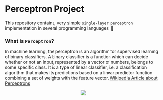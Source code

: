 # Perceptron Project
This repository contains, very simple `single-layer perceptron` implementation in several
programming languages. :mechanical_arm:

### What is `Perceptron`?
In machine learning, the perceptron is an algorithm for supervised learning of binary classifiers. A binary classifier is a function which can decide whether or not an input, represented by a vector of numbers, belongs to some specific class. It is a type of linear classifier, i.e. a classification algorithm that makes its predictions based on a linear predictor function combining a set of weights with the feature vector. [Wikipedia Article about Perceptrons](https://en.wikipedia.org/wiki/Perceptron)

<div style = "display: flex; align-items: center; justify-content: center;">
  <img src = "https://external-content.duckduckgo.com/iu/?u=https%3A%2F%2Fstarship-knowledge.com%2Fwp-content%2Fuploads%2F2020%2F10%2FPerceptrons.jpeg&f=1&nofb=1">
</div>

